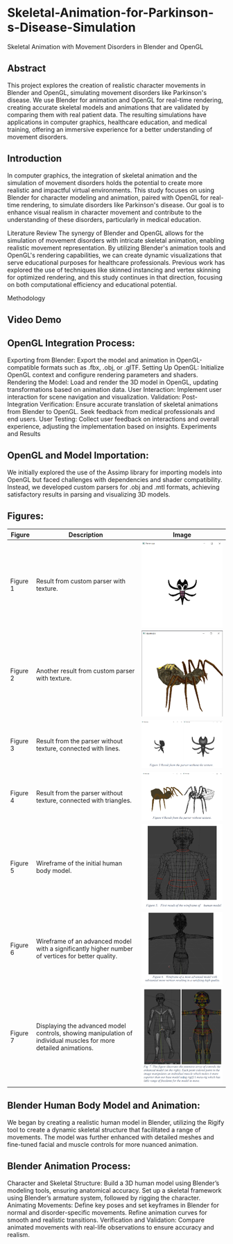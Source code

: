 # Skeletal-Animation-for-Parkinson-s-Disease-Simulation

Skeletal Animation with Movement Disorders in Blender and OpenGL

## Abstract

This project explores the creation of realistic character movements in Blender and OpenGL, simulating movement disorders like Parkinson's disease. We use Blender for animation and OpenGL for real-time rendering, creating accurate skeletal models and animations that are validated by comparing them with real patient data. The resulting simulations have applications in computer graphics, healthcare education, and medical training, offering an immersive experience for a better understanding of movement disorders.

## Introduction

In computer graphics, the integration of skeletal animation and the simulation of movement disorders holds the potential to create more realistic and impactful virtual environments. This study focuses on using Blender for character modeling and animation, paired with OpenGL for real-time rendering, to simulate disorders like Parkinson's disease. Our goal is to enhance visual realism in character movement and contribute to the understanding of these disorders, particularly in medical education.

Literature Review
The synergy of Blender and OpenGL allows for the simulation of movement disorders with intricate skeletal animation, enabling realistic movement representation. By utilizing Blender's animation tools and OpenGL's rendering capabilities, we can create dynamic visualizations that serve educational purposes for healthcare professionals. Previous work has explored the use of techniques like skinned instancing and vertex skinning for optimized rendering, and this study continues in that direction, focusing on both computational efficiency and educational potential.

Methodology

## Video Demo

## OpenGL Integration Process:

Exporting from Blender: Export the model and animation in OpenGL-compatible formats such as .fbx, .obj, or .glTF.
Setting Up OpenGL: Initialize OpenGL context and configure rendering parameters and shaders.
Rendering the Model: Load and render the 3D model in OpenGL, updating transformations based on animation data.
User Interaction: Implement user interaction for scene navigation and visualization.
Validation:
Post-Integration Verification: Ensure accurate translation of skeletal animations from Blender to OpenGL. Seek feedback from medical professionals and end users.
User Testing: Collect user feedback on interactions and overall experience, adjusting the implementation based on insights.
Experiments and Results

## OpenGL and Model Importation:

We initially explored the use of the Assimp library for importing models into OpenGL but faced challenges with dependencies and shader compatibility. Instead, we developed custom parsers for .obj and .mtl formats, achieving satisfactory results in parsing and visualizing 3D models.

## Figures:

| **Figure** | **Description**                                                                                                  | **Image**             |
| ---------- | ---------------------------------------------------------------------------------------------------------------- | --------------------- |
| Figure 1   | Result from custom parser with texture.                                                                          | ![](Figures/Fig1.png) |
| Figure 2   | Another result from custom parser with texture.                                                                  | ![](Figures/Fig2.png) |
| Figure 3   | Result from the parser without texture, connected with lines.                                                    | ![](Figures/Fig3.png) |
| Figure 4   | Result from the parser without texture, connected with triangles.                                                | ![](Figures/Fig4.png) |
| Figure 5   | Wireframe of the initial human body model.                                                                       | ![](Figures/Fig5.png) |
| Figure 6   | Wireframe of an advanced model with a significantly higher number of vertices for better quality.                | ![](Figures/Fig6.png) |
| Figure 7   | Displaying the advanced model controls, showing manipulation of individual muscles for more detailed animations. | ![](Figures/Fig7.png) |

## Blender Human Body Model and Animation:

We began by creating a realistic human model in Blender, utilizing the Rigify tool to create a dynamic skeletal structure that facilitated a range of movements. The model was further enhanced with detailed meshes and fine-tuned facial and muscle controls for more nuanced animation.

## Blender Animation Process:

Character and Skeletal Structure: Build a 3D human model using Blender’s modeling tools, ensuring anatomical accuracy. Set up a skeletal framework using Blender’s armature system, followed by rigging the character.
Animating Movements: Define key poses and set keyframes in Blender for normal and disorder-specific movements. Refine animation curves for smooth and realistic transitions.
Verification and Validation: Compare animated movements with real-life observations to ensure accuracy and realism.
